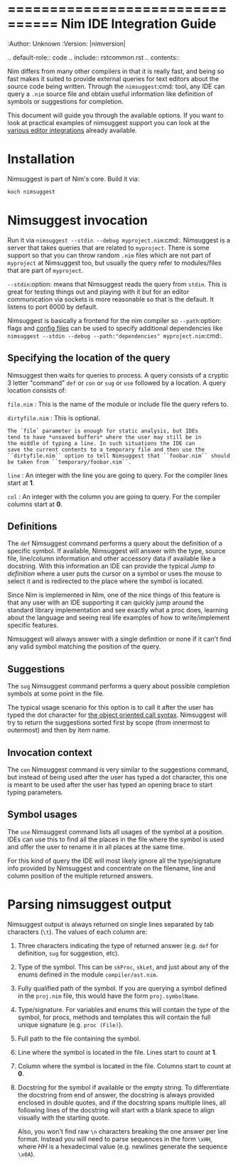 ================================
  Nim IDE Integration Guide
================================

:Author: Unknown
:Version: |nimversion|

.. default-role:: code
.. include:: rstcommon.rst
.. contents::


Nim differs from many other compilers in that it is really fast,
and being so fast makes it suited to provide external queries for
text editors about the source code being written. Through the
`nimsuggest`:cmd: tool, any IDE
can query a ``.nim`` source file and obtain useful information like
definition of symbols or suggestions for completion.

This document will guide you through the available options. If you
want to look at practical examples of nimsuggest support you can look
at the
[various editor integrations](https://github.com/Araq/Nim/wiki/Editor-Support)
already available.


Installation
============

Nimsuggest is part of Nim's core. Build it via:

  ```cmd
  koch nimsuggest
  ```


Nimsuggest invocation
=====================

Run it via `nimsuggest --stdin --debug myproject.nim`:cmd:. Nimsuggest is a
server that takes queries that are related to `myproject`. There is some
support so that you can throw random ``.nim`` files which are not part
of `myproject` at Nimsuggest too, but usually the query refer to modules/files
that are part of `myproject`.

`--stdin`:option: means that Nimsuggest reads the query from `stdin`. This is great
for testing things out and playing with it but for an editor communication
via sockets is more reasonable so that is the default. It listens to port 6000
by default.

Nimsuggest is basically a frontend for the nim compiler so `--path`:option: flags and
[config files](nimc.html#compiler-usage-configuration-files)
can be used to specify additional dependencies like 
`nimsuggest --stdin --debug --path:"dependencies" myproject.nim`:cmd:.


Specifying the location of the query
------------------------------------

Nimsuggest then waits for queries to process. A query consists of a
cryptic 3 letter "command" `def` or `con` or `sug` or `use` followed by
a location. A query location consists of:


``file.nim``
:   This is the name of the module or include file the query refers to.

``dirtyfile.nim``
:   This is optional.

    The `file` parameter is enough for static analysis, but IDEs
    tend to have *unsaved buffers* where the user may still be in
    the middle of typing a line. In such situations the IDE can
    save the current contents to a temporary file and then use the
    ``dirtyfile.nim`` option to tell Nimsuggest that ``foobar.nim`` should
    be taken from ``temporary/foobar.nim``.


``line``
:   An integer with the line you are going to query. For the compiler
    lines start at **1**.

``col``
:   An integer with the column you are going to query. For the
    compiler columns start at **0**.


Definitions
-----------

The `def` Nimsuggest command performs a query about the definition
of a specific symbol. If available, Nimsuggest will answer with the
type, source file, line/column information and other accessory data
if available like a docstring. With this information an IDE can
provide the typical *Jump to definition* where a user puts the
cursor on a symbol or uses the mouse to select it and is redirected
to the place where the symbol is located.

Since Nim is implemented in Nim, one of the nice things of
this feature is that any user with an IDE supporting it can quickly
jump around the standard library implementation and see exactly
what a proc does, learning about the language and seeing real life
examples of how to write/implement specific features.

Nimsuggest will always answer with a single definition or none if it
can't find any valid symbol matching the position of the query.


Suggestions
-----------

The `sug` Nimsuggest command performs a query about possible
completion symbols at some point in the file.

The typical usage scenario for this option is to call it after the
user has typed the dot character for [the object oriented call
syntax](tut2.html#object-oriented-programming-method-call-syntax).
Nimsuggest will try to return the suggestions sorted first by scope
(from innermost to outermost) and then by item name.


Invocation context
------------------

The `con` Nimsuggest command is very similar to the suggestions
command, but instead of being used after the user has typed a dot
character, this one is meant to be used after the user has typed
an opening brace to start typing parameters.


Symbol usages
-------------

The `use` Nimsuggest command lists all usages of the symbol at
a position. IDEs can use this to find all the places in the file
where the symbol is used and offer the user to rename it in all
places at the same time.

For this kind of query the IDE will most likely ignore all the
type/signature info provided by Nimsuggest and concentrate on the
filename, line and column position of the multiple returned answers.



Parsing nimsuggest output
=========================

Nimsuggest output is always returned on single lines separated by
tab characters (``\t``). The values of each column are:

1. Three characters indicating the type of returned answer (e.g.
   `def` for definition, `sug` for suggestion, etc).
2. Type of the symbol. This can be `skProc`, `skLet`, and just
   about any of the enums defined in the module ``compiler/ast.nim``.
3. Fully qualified path of the symbol. If you are querying a symbol
   defined in the ``proj.nim`` file, this would have the form
   `proj.symbolName`.
4. Type/signature. For variables and enums this will contain the
   type of the symbol, for procs, methods and templates this will
   contain the full unique signature (e.g. `proc (File)`).
5. Full path to the file containing the symbol.
6. Line where the symbol is located in the file. Lines start to
   count at **1**.
7. Column where the symbol is located in the file. Columns start
   to count at **0**.
8. Docstring for the symbol if available or the empty string. To
   differentiate the docstring from end of answer,
   the docstring is always provided enclosed in double quotes, and
   if the docstring spans multiple lines, all following lines of the
   docstring will start with a blank space to align visually with
   the starting quote.

   Also, you won't find raw ``\n`` characters breaking the one
   answer per line format. Instead you will need to parse sequences
   in the form ``\xHH``, where *HH* is a hexadecimal value (e.g.
   newlines generate the sequence ``\x0A``).
